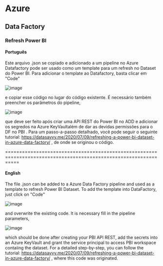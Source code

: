# Azure 
## Data Factory
### Refresh Power BI

#### Português
Este arquivo .json se copiado e adicionado a um pipeline no Azure Datafactory pode ser usado como um template para um refresh no Dataset do Power BI. 
Para adicionar o template ao Datafactory, basta clicar em "Code"

![image](https://user-images.githubusercontent.com/45773133/123710073-7c512300-d844-11eb-940b-bcfc76ce94bd.png)

e copiar esse código no lugar do código existente. É necessário também preencher os parâmetros do pipeline,

![image](https://user-images.githubusercontent.com/45773133/123711069-372df080-d846-11eb-8c68-5ca4cbe28e7a.png)

que deve ser feito após criar uma API REST do Power BI no ADD e adicionar os segredos na Azure KeyVaultalém de dar as devidas permissões para o DF no PBI . Para um passo-a-passo detalhado, você pode seguir o seguinte tutorial: https://datasavvy.me/2020/07/09/refreshing-a-power-bi-dataset-in-azure-data-factory/ , de onde se originou o código.


=================================================================================================================


#### English
The file .json can be added to a Azure Data Factory pipeline and used as a template to refresh Power BI Dataset.
To add the template into DataFactory, just click on "Code" 

![image](https://user-images.githubusercontent.com/45773133/123710073-7c512300-d844-11eb-940b-bcfc76ce94bd.png)

and overwrite the existing code. It is necessary fill in the pipeline parameters,

![image](https://user-images.githubusercontent.com/45773133/123711069-372df080-d846-11eb-8c68-5ca4cbe28e7a.png)

which should be done after creating your PBI API REST, add the secrets into an Azure KeyVault and grant the service principal to access PBI workspace contaiing the dataset. For a detailed step-by-step, you can follow the tutorial: https://datasavvy.me/2020/07/09/refreshing-a-power-bi-dataset-in-azure-data-factory/ , where this code was originated.
